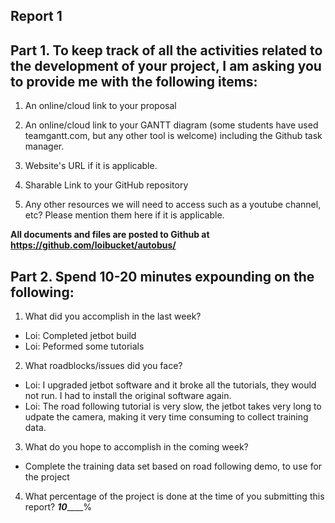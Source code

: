 Report 1
-----------

Part 1. To keep track of all the activities related to the development of your project, I am asking you to provide me with the following items:
-----------
1. An online/cloud link to your proposal

2. An online/cloud link to your GANTT diagram (some students have used teamgantt.com, but any other tool is welcome) including the Github task manager.

3. Website's URL if it is applicable.

4. Sharable Link to your GitHub repository

5. Any other resources we will need to access such as a youtube channel, etc? Please mention them here if it is applicable.

  **All documents and files are posted to Github at https://github.com/loibucket/autobus/**

Part 2. Spend 10-20 minutes expounding on the following:
------------
1. What did you accomplish in the last week?
- Loi: Completed jetbot build
- Loi: Peformed some tutorials

2. What roadblocks/issues did you face?
- Loi: I upgraded jetbot software and it broke all the tutorials, they would not run.  I had to install the original software again.
- Loi: The road following tutorial is very slow, the jetbot takes very long to udpate the camera, making it very time consuming to collect training data.

3. What do you hope to accomplish in the coming week?
- Complete the training data set based on road following demo, to use for the project

4. What percentage of the project is done at the time of you submitting this report? ___10_______%
